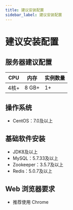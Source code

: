 ```yaml
---
title: 建议安装配置
sidebar_label: 建议安装配置
---
```

# 建议安装配置
## 服务器建议配置
|CPU|内存|实例数量|
|----|----|----|
|4核+|8 GB+|1+|

## 操作系统
* CentOS：7.0及以上

## 基础软件安装
* JDK8及以上
* MySQL：5.7.33及以上
* Zookeeper：3.5.7及以上
* Redis：5.0.7及以上

##  Web 浏览器要求
* 推荐使用 Chrome 